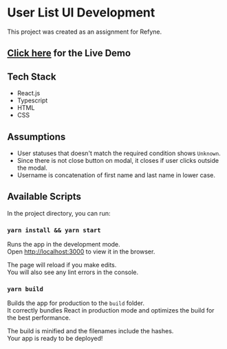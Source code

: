 # User List UI Development

This project was created as an assignment for Refyne.

## [Click here](https://goldsgym-visitors.netlify.app/) for the Live Demo

## Tech Stack

- React.js
- Typescript
- HTML
- CSS

## Assumptions

- User statuses that doesn't match the required condition shows `Unknown`.
- Since there is not close button on modal, it closes if user clicks outside the modal.
- Username is concatenation of first name and last name in lower case.

## Available Scripts

In the project directory, you can run:

### `yarn install && yarn start`

Runs the app in the development mode.\
Open [http://localhost:3000](http://localhost:3000) to view it in the browser.

The page will reload if you make edits.\
You will also see any lint errors in the console.

### `yarn build`

Builds the app for production to the `build` folder.\
It correctly bundles React in production mode and optimizes the build for the best performance.

The build is minified and the filenames include the hashes.\
Your app is ready to be deployed!
